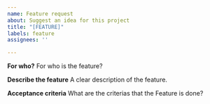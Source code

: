 ```yaml
---
name: Feature request
about: Suggest an idea for this project
title: "[FEATURE]"
labels: feature
assignees: ''

---
```


**For who?**
For who is the feature?

**Describe the feature**
A clear description of the feature.

**Acceptance criteria**
What are the criterias that the Feature is done?
